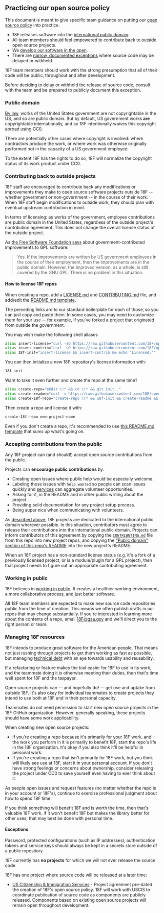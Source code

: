 ## Practicing our open source policy

This document is meant to give specific team guidance on putting our [open source policy](policy.md) into practice.

* 18F releases software into the [international public domain](#public-domain).
* All team members should feel empowered to contribute back to outside open source projects.
* We [develop our software in the open](#working-in-public).
* There are [narrow, documented exceptions](#exceptions) where source code may be delayed or withheld.

18F team members should work with the strong presumption that all of their code will be public, throughout and after development.

Before deciding to delay or withhold the release of source code, consult with the team and be prepared to publicly document this exception.

### Public domain

[By law](http://www.law.cornell.edu/uscode/text/17/105), works of the United States government are not copyrightable in the US, and so are public domain. But by default, US government works **are** copyrightable internationally, and so 18F intentionally waives this copyright abroad using [CC0](https://creativecommons.org/publicdomain/zero/1.0/).

There are potentially other cases where copyright is involved: where contractors produce the work, or where work was otherwise originally performed not in the capacity of a US government employee.

To the extent 18F has the rights to do so, 18F will normalize the copyright status of its work product under CC0.

### Contributing back to outside projects

18F staff are encouraged to contribute back any modifications or improvements they make to open source software projects outside 18F -- whether government or non-government -- in the course of their work. When 18F staff begin modifications to outside work, they should plan with eventual upstream contribution in mind.

In terms of licensing: as works of the government, employee contributions are public domain in the United States, regardless of the outside project's contribution agreement. This does not change the overall license status of the outside project.

As [the Free Software Foundation says](https://www.gnu.org/licenses/gpl-faq.html#GPLUSGovAdd) about government-contributed improvements to GPL software:

> Yes. If the improvements are written by US government employees in the course of their employment, then the improvements are in the public domain. However, the improved version, as a whole, is still covered by the GNU GPL. There is no problem in this situation.


#### How to license 18F repos

When creating a repo, add a [LICENSE.md](LICENSE.md) and [CONTRIBUTING.md](CONTRIBUTING.md) file, and add/edit the [README.md template](README_TEMPLATE.md).

The preceding links are to our standard boilerplate for each of those, so you can just copy and paste them. In some cases, you may need to customize them for your use -- for example, if you've forked a project that originated from outside the government.

You may wish make the following shell aliases

```bash
alias insert-license="curl -sO https://raw.githubusercontent.com/18F/open-source-policy/master/LICENSE.md"
alias insert-contrib="curl -sO https://raw.githubusercontent.com/18F/open-source-policy/master/CONTRIBUTING.md"
alias 18f-init="insert-license && insert-contrib && echo 'Licensed.'"
```

You can then initialize a new 18F repository's license information with:

```bash
18f-init
```

Want to take it even further and create the repo at the same time?

```bash
alias create-repo="mkdir \!* && cd \!* && git init ."
alias create-readme="curl -s https://raw.githubusercontent.com/18F/open-source-policy/master/README_TEMPLATE.md -o README.md"
alias create-18f-repo="create-repo \!* && 18f-init && create-readme && sed 's/[Repo Name]/$(/usr/bin/basename $(pwd))/' README.md && git add . && git commit -m 'initial commit'"
```

Then create a repo and license it with:

```bash
create-18f-repo new-project-name
```

Even if you don't create a repo, it's recommended to use [this README.md template](README_TEMPLATE.md) that sums up what's going on.

### Accepting contributions from the public

Any 18F project can (and should!) accept open source contributions from the public.

Projects can **encourage public contributions** by:

* Creating open issues where public help would be especially welcome.
* Labeling those issues with `help wanted` so people can scan issues quickly and [services](http://www.codeforamerica.org/geeks/civicissues) can aggregate volunteer opportunities.
* Asking for it, in the README and in other public writing about the project.
* Providing solid documentation for any project setup process.
* Being super nice when communicating with volunteers.

As [described above](#public-domain), 18F projects are dedicated to the international public domain wherever possible. In this situation, contributors must agree to release their contributions into the international public domain. Projects can inform contributors of this agreement by copying the [`CONTRIBUTING.md`](CONTRIBUTING.md) file from this repo into new project repos, and copying the ["Public domain" section of this repo's README](README.md#public-domain) into the new project's README.

When an 18F project has a non-standard license status (e.g. it's a fork of a previously licensed project, or is a module/plugin for a GPL project), then that project needs to figure out an appropriate contributing agreement.

### Working in public

18F believes in [working in public](https://18f.gsa.gov/2014/07/31/working-in-public-from-day-1/). It creates a healthier working environment, a more collaborative process, and just better software.

All 18F team members are expected to make new source code repositories public from the time of creation. This means we often publish drafts in our repos that may change substantially. If you're interested in learning more about the contents of a repo, email 18F@gsa.gov and we'll direct you to the right person or team.

### Managing 18F resources

18F intends to produce great software for the American people. That means not just rushing through projects to get them working as fast as possible, but managing [technical debt](https://en.wikipedia.org/wiki/Technical_debt) with an eye towards usability and reusability.

If a refactoring or feature makes the tool easier for 18F to use in its work, and the teammate doing it is otherwise meeting their duties, then that's time well spent for 18F and the taxpayer.

Open source projects can &mdash; and hopefully do! &mdash; get use and uptake from outside 18F. It's also okay for individual teammates to create projects they intend to use both at 18F and in their personal capacity.

Teammates do not need permission to start new open source projects in the 18F GitHub organization. However, generally speaking, these projects should have some work applicability.

When creating new open source projects:

* If you're creating a repo because it's primarily for your 18F work, and the work you perform in it is primarily to benefit 18F, start the repo's life in the 18F organization. It's okay if you also think it'll be helpful in personal work.
* If you're creating a repo that isn't primarily for 18F work, but you think will likely see use at 18F, start it in your personal account. If you don't have strong feelings or concerns about ownership, consider releasing the project under CC0 to save yourself even having to ever think about it.

As people open issues and request features (no matter whether the repo is in your account or 18F's), continue to exercise professional judgment about how to spend 18F time.

If you think something will benefit 18F and is worth the time, then that's valuable 18F work. If it won't benefit 18F but makes the library better for other uses, that may best be done with personal time.

#### Exceptions

Password, protected configurations (such as IP addresses), authentication tokens and service keys should always be kept in a secrets store outside of a public repository.

18F currently has **no projects** for which we will not ever release the source code.

18F has one project where source code will be released at a later time:

* [US Citizenship & Immigration Services](http://www.uscis.gov/) - Project agreement pre-dated the creation of 18F's open source policy. 18F will work with USCIS to coordinate publication of source code as components are publicly released. Components based on existing open source projects will remain open throughout development.
